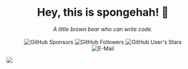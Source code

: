 <div align="center">

  # Hey, this is spongehah! 👋
  <i>A little brown bear who can write code.</i>
  <br>
  <br>
  ![GitHub Sponsors](https://img.shields.io/github/sponsors/spongehah?style=for-the-badge&logo=github&logoColor=white&labelColor=%2381530A&color=%23F6E5AE)
  ![GitHub Followers](https://img.shields.io/github/followers/spongehah?style=for-the-badge&logo=github&logoColor=white&labelColor=%2381530A&color=%23F6E5AE)
  ![GitHub User's Stars](https://img.shields.io/github/stars/spongehah?affiliations=OWNER%2CCOLLABORATOR&style=for-the-badge&logo=github&logoColor=white&labelColor=%2381530A&color=%23F6E5AE)
  <br>
  ![E-Mail](https://img.shields.io/badge/E--Mail-spongehah%40163.com-blue?style=for-the-badge&labelColor=%2381530A&color=%23F6E5AE)

</div>

<div align="center" style="display: inline;">
      <a href="https://github.com/spongehah" target="_blank">
        <picture>
          <source
            srcset="https://github-readme-stats.ShellWen.com/api?username=spongehah&show_icons=true&locale=en&theme=dark&hide_border=true"
            media="(prefers-color-scheme: dark)"
          />
          <source
            srcset="https://github-readme-stats.ShellWen.com/api?username=spongehah&show_icons=true&locale=en&theme=default&hide_border=true"
            media="(prefers-color-scheme: light), (prefers-color-scheme: no-preference)"
          />
          <img src="https://github-readme-stats.ShellWen.com/api?username=spongehah&show_icons=true&locale=en&theme=default&hide_border=true" />
        </picture>
      </a>
      <br>
  <!--
      <a href="https://github.com/spongehah" target="_blank">
        <picture>
          <source
            srcset="https://github-readme-stats.ShellWen.com/api/wakatime?username=spongehah&show_icons=true&locale=en&layout=compact&theme=dark&hide_border=true"
            media="(prefers-color-scheme: dark)"
          />
          <source
            srcset="https://github-readme-stats.ShellWen.com/api/wakatime?username=spongehah&show_icons=true&locale=en&layout=compact&theme=default&hide_border=true"
            media="(prefers-color-scheme: light), (prefers-color-scheme: no-preference)"
          />
          <img src="https://github-readme-stats.ShellWen.com/api/wakatime?username=spongehah&show_icons=true&locale=en&layout=compact&theme=default&hide_border=true" />
        </picture>
      </a>-->
  <!--
      <br>
      <a href="https://github.com/spongehah" target="_blank">
        <img
          src="https://github-readme-stats.ShellWen.com/api/top-langs?username=spongehah&show_icons=true&locale=en&layout=compact&theme=transparen&hide_border=true"
          alt="spongehah"
          width="45%"
        />
      </a>-->
</div>
<!--
**spongehah/spongehah** is a ✨ _special_ ✨ repository because its `README.md` (this file) appears on your GitHub profile.

Here are some ideas to get you started:

- 🔭 I’m currently working on ...
- 🌱 I’m currently learning ...
- 👯 I’m looking to collaborate on ...
- 🤔 I’m looking for help with ...
- 💬 Ask me about ...
- 📫 How to reach me: ...
- 😄 Pronouns: ...
- ⚡ Fun fact: ...
-->
